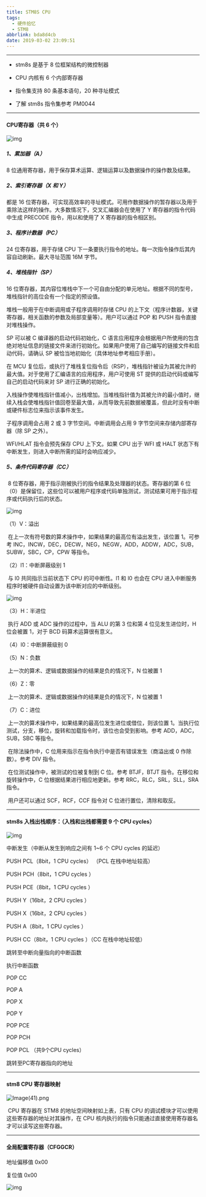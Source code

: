 ```yaml
---
title: STM8S CPU
tags:
  - 硬件拾忆
  - STM8
abbrlink: bda8d4cb
date: 2019-03-02 23:09:51
---
```


---

- stm8s 是基于 8 位框架结构的微控制器

- CPU 内核有 6 个内部寄存器

- 指令集支持 80 条基本语句，20 种寻址模式

- 了解 stm8s 指令集参考 PM0044

<!--more-->

---

#### CPU寄存器（共 6 个）

![img](https://i.loli.net/2019/03/02/5c7aa08eefb76.png)



##### 1、累加器（A）

8 位通用寄存器，用于保存算术运算、逻辑运算以及数据操作的操作数及结果。



##### 2、索引寄存器（X 和 Y）

都是 16 位寄存器，可实现高效率的寻址模式。可用作数据操作的暂存器以及用于乘除法这样的操作。大多数情况下，交叉汇编器会在使用了 Y 寄存器的指令代码中生成 PRECODE 指令，用以和使用了 X 寄存器的指令相区别。



##### 3、程序计数器（PC）

24 位寄存器，用于存储 CPU 下一条要执行指令的地址。每一次指令操作后其内容自动刷新。最大寻址范围 16M 字节。



##### 4、堆栈指针（SP）

16 位寄存器，其内容位堆栈中下一个可自由分配的单元地址。根据不同的型号，堆栈指针的高位会有一个指定的预设值。



堆栈一般用于在中断调用或子程序调用时存储 CPU 的上下文（程序计数器，关键寄存器，相关函数的参数及局部变量等）。用户可以通过 POP 和 PUSH 指令直接对堆栈操作。



SP 可以被 C 编译器的启动代码初始化，C 语言应用程序会根据用户所使用的包含绝对地址信息的链接文件来进行初始化。如果用户使用了自己编写的链接文件和启动代码，请确认 SP 被恰当地初始化（具体地址参考相应手册）。



在 MCU 复位后，或执行了堆栈复位指令后（RSP），堆栈指针被设为其被允许的最大值。对于使用了汇编语言的应用程序，用户可使用 ST 提供的启动代码或编写自己的启动代码来对 SP 进行正确的初始化。



入栈操作使堆栈指针值减小，出栈增加。当堆栈指针值为其被允许的最小值时，继续入栈会使堆栈指针值回卷至最大值，从而导致先前数据被覆盖，但此时没有中断或硬件标志位来指示该事件发生。



子程序调用会占用 2 或 3 字节空间。中断调用会占用 9 字节空间来存储内部寄存器（除 SP 之外）。



WFI/HLAT 指令会预先保存 CPU 上下文。如果 CPU 出于 WFI 或 HALT 状态下有中断发生，则进入中断所需的延时会响应减少。



##### 5、条件代码寄存器（CC）

​     8 位寄存器，用于指示刚被执行的指令结果及处理器的状态。寄存器的第 6 位（0）是保留位，这些位可以被用户程序或代码单独测试，测试结果可用于指示程序或代码执行后的状态。

![img](https://i.loli.net/2019/03/02/5c7aa06f1b407.png)



（1）V：溢出

​     在上一次有符号数的算术操作中，如果结果的最高位有溢出发生，该位置 1。可参考 INC，INCW，DEC，DECW，NEG，NEGW，ADD，ADDW，ADC，SUB，SUBW，SBC，CP，CPW 等指令。



（2）l1：中断屏蔽级别 1

​     与 l0 共同指示当前状态下 CPU 的可中断性。l1 和 l0 也会在 CPU 进入中断服务程序时被硬件自动设置为该中断对应的中断级别。

![img](https://i.loli.net/2019/03/02/5c7aa0b202fcd.png)



（3）H：半进位

​     执行 ADD 或 ADC 操作的过程中，当 ALU 的第 3 位和第 4 位见发生进位时，H 位会被置 1，对于 BCD 码算术运算很有意义。     



（4）l0：中断屏蔽级别 0



（5）N：负数

​     上一次的算术、逻辑或数据操作的结果是负的情况下，N 位被置 1



（6）Z：零

​     上一次的算术、逻辑或数据操作的结果是负的情况下，N 位被置 1



（7）C：进位

​     上一次的算术操作中，如果结果的最高位发生进位或借位，则该位置 1。当执行位测试，分支，移位，旋转和加载指令时，该位也会受到影响。参考 ADD，ADC，SUB，SBC 等指令。



​     在除法操作中，C 位用来指示在指令执行中是否有错误发生（商溢出或 0 作除数）。参考 DIV 指令。



​     在位测试操作中，被测试的位被复制到 C 位。参考 BTJF，BTJT 指令。在移位和旋转操作中，C 位根据结果进行相应地更新。参考 RRC，RLC，SRL，SLL，SRA 指令。



​     用户还可以通过 SCF，RCF，CCF 指令对 C 位进行置位，清除和取反。



------

#### stm8s 入栈出栈顺序：（入栈和出栈都需要 9 个 CPU cycles）



![img](https://i.loli.net/2019/03/02/5c7aa0c3ecdf8.png)

中断发生（中断从发生到响应之间有 1~6 个 CPU cycles 的延迟）

PUSH PCL（8bit，1 CPU cycles）  （PCL 在栈中地址较高）

PUSH PCH（8bit，1 CPU cycles ）

PUSH PCE（8bit，1 CPU cycles ）

PUSH Y（16bit，2 CPU cycles ）

PUSH X（16bit，2 CPU cycles ）

PUSH A（8bit，1 CPU cycles ）

PUSH CC（8bit，1 CPU cycles ）（CC 在栈中地址较低）

跳转至中断向量指向的中断函数

执行中断函数

POP CC

POP A

POP X

POP Y

POP PCE

POP PCH

POP PCL  （共9个CPU cycles）

跳转至PC寄存器指向的地址



------

#### stm8 CPU 寄存器映射



![Image(41).png](https://i.loli.net/2019/03/02/5c7aa11b4fc32.png)



​     CPU 寄存器在 STM8 的地址空间映射如上表，只有 CPU 的调试模块才可以使用这些寄存器的地址对其操作，在 CPU 核内执行的指令只能通过直接使用寄存器名才可以读写这些寄存器。



------

#### 全局配置寄存器（CFGGCR）

地址偏移值 0x00

复位值    0x00



![img](https://i.loli.net/2019/03/02/5c7aa0f0747c9.png)




